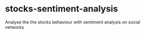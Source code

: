 # stocks-sentiment-analysis
Analyse the the stocks behaviour with sentiment analysis on social networks
